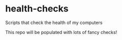 # health-checks
Scripts that check the health of my computers

This repo will be populated with lots of fancy checks!
